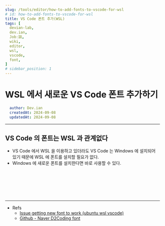 ```yaml
---
slug: /tools/editor/how-to-add-fonts-to-vscode-for-wsl
# id: how-to-add-fonts-to-vscode-for-wsl
title: VS Code 폰트 추가(WSL)
tags: [
  devian-lab, 
  dev.ian,
  Jobː談,
  wiki,
  editor,
  wsl,
  vscode,
  font,
]
# sidebar_position: 1
---
```


<!--title -->
# WSL 에서 새로운 VS Code  폰트 추가하기
<!--//title -->

<!-- 
```json
{
  "author": "Dev.ian",
  "createdAt": "2024-09-08",
  "updatedAt": "2024-09-08"
}
``` 
-->

```yaml
  author: Dev.ian
  createdAt: 2024-09-08
  updatedAt: 2024-09-08
```

---


## VS Code 의 폰트는 WSL 과 관계없다

  - VS Code 에서 WSL 을 이용하고 있더라도 VS Code 는 Windows 에 설치되어 있기 때문에 WSL 에 폰트를 설치할 필요가 없다.
  - Windows 에 새로운 폰트를 설치한다면 바로 사용할 수 있다. 





<br /><br /><br /><br /><br />

---
- Refs
  + [Issue getting new font to work (ubuntu wsl vscode)](https://www.reddit.com/r/Ubuntu/comments/v2ntn8/issue_getting_new_font_to_work_ubuntu_wsl_vscode/)
  + [Github - Naver D2Coding font](https://github.com/naver/d2codingfont/releases)